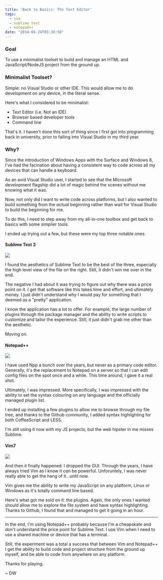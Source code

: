 ```yaml
---
title: 'Back to Basics: The Text Editor'
tags:
  - vim
  - sublime text
  - notepad++
date: "2014-04-24T03:38:50"
---
```


[1]: sublimetext.PNG
[2]: notepadpp.PNG
[3]: vim.png

### Goal

To use a minimalist toolset to build and manage an HTML and JavaScript/NodeJS project from the ground up.

### Minimalist Toolset?

Simple: no Visual Studio or other IDE. This would allow me to do development on any device, in the literal sense.

Here's what I considered to be minimalist:

*   Text Editor (i.e. Not an IDE)
*   Browser based developer tools
*   Command line

That's it. I haven't done this sort of thing since I first got into programming back in university, prior to falling into Visual Studio in my third year.

### Why?

Since the introduction of Windows Apps with the Surface and Windows 8, I've had the facination about having a consistent way to code across all my devices that can handle a keyboard.

As an avid Visual Studio user, I started to see that the Microsoft development flagship did a lot of magic behind the scenes without me knowing what it was.

Now, not only did I want to write code across platforms, but I also wanted to build something from the _actual_ beginning rather than wait for Visual Studio to build the beginning for me.

To do this, I need to step away from my all-in-one toolbox and get back to basics with some simplier tools.

I ended up trying out a few, but these were my top three notable ones.

#### Sublime Text 3

![][1]

I found the aesthetics of Sublime Text to be the best of the three,  especially the high level view of the file on the right. Still, it didn't win me over in the end.

The negative I had about it was trying to figure out why there was a price point on it. I get that software like this takes time and effort, and ultimately money. I just didn't understand why I would pay for something that I deemed as a "pretty" application.

I know the application has a lot to offer. For example, the large number of plugins through the package manager and the ability to write scripts to customize and tailor the experience. Still, it just didn't grab me other than the aesthetic.

Moving on.

#### Notepad++

![][2]

I have used Npp a bunch over the years, but never as a primary code editor. Generally, it's the replacement to Notepad on a server so that I can edit config files on the spot once and a while. This time around, I gave it a real shot.

Ultimately, I was impressed. More specifically, I was impressed with the ability to set the syntax colouring on any language and the officially managed plugin list.

I ended up installing a few plugins to allow me to browse through my file tree, and thanks to the Github community, I added syntax highlighting for both CoffeeScript and LESS.

I'm still using it now with my JS projects, but the web hipster in me misses Sublime.

#### Vim7

![][3]

And then it finally happened: I dropped the GUI. Through the years, I have always tried Vim as I know it _can_ be powerful. Unforuntely, I was never really able to get the hang of it...until now.

Vim gives me the ability to write my JavaScript on any platform, Linux or Windows as it's totally command line based.

Here's what got me sold on it: the plugins. Again, the only ones I wanted should allow me to explore the file system and have syntax highlighting. Thanks to Github, I found that and managed to get it going in an hour.

* * *

In the end, I'm using Notepad++ probably because I'm a cheapskate and don't understand the price point for Sublime Text. I use Vim when I need to use a shared machine or device that has a terminal.

Still, the experiment was a total a success that between Vim and Notepad++ I get the ability to build code and project structure from the ground up myself, and be able to code from anywhere on any platform.

Thanks for playing.

~ DW